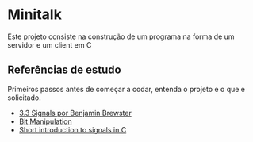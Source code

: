 # Minitalk
Este projeto consiste na construção de um programa na forma de um servidor e um client em C

## Referências de estudo
Primeiros passos antes de começar a codar, entenda o projeto e o que e solicitado.
- [3.3 Signals por Benjamin Brewster](https://www.youtube.com/watch?v=VwS3dx3uyiQ)
- [Bit Manipulation](https://www.youtube.com/watch?v=7jkIUgLC29I)
- [Short introduction to signals in C](https://www.youtube.com/watch?v=5We_HtLlAbs)
